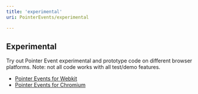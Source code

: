 ```yaml
---
title: 'experimental'
uri: PointerEvents/experimental

---
```

## Experimental

Try out Pointer Event experimental and prototype code on different browser platforms. Note: not all code works with all test/demo features.

-   [Pointer Events for Webkit](http://html5labs.interoperabilitybridges.com/prototypes/pointer-events-for-webkit/pointer-events-for-webkit/info)
-   [Pointer Events for Chromium](http://appendto.com/blog/2013/02/prototype-chromium-build-with-support-for-ms-pointer-events/)
